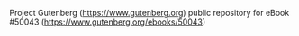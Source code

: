 Project Gutenberg (https://www.gutenberg.org) public repository for eBook #50043 (https://www.gutenberg.org/ebooks/50043)
